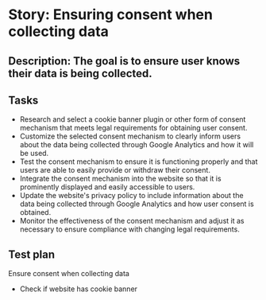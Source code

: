 # Story: Ensuring consent when collecting data
## Description: The goal is to ensure user knows their data is being collected.
## Tasks
* Research and select a cookie banner plugin or other form of consent mechanism that meets legal requirements for obtaining user consent.
* Customize the selected consent mechanism to clearly inform users about the data being collected through Google Analytics and how it will be used.
* Test the consent mechanism to ensure it is functioning properly and that users are able to easily provide or withdraw their consent.
* Integrate the consent mechanism into the website so that it is prominently displayed and easily accessible to users.
* Update the website's privacy policy to include information about the data being collected through Google Analytics and how user consent is obtained.
* Monitor the effectiveness of the consent mechanism and adjust it as necessary to ensure compliance with changing legal requirements.
## Test plan
Ensure consent when collecting data
* Check if website has cookie banner